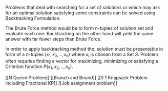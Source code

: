 Problems that deal with searching for a set of solutions or which may ask for an optimal solution satisfying some constraints can be solved using Backtracking Formulation.

The Brute Force method would be to form n-tuples of solution set and evaluate each one.
Backtracking on the other hand will yield the same answer with far fewer steps than Brute Force.

In order to apply backtracking method the, solution must be presentable in form of a n-tuples $(x_1,x_2,..,x_n)$ where $x_i$ is chosen from a Set $S$. Problem often requries finding a vector for maximizing, minimizing or satisfying a Criterion function $P(x_1,x_2,..,x_n)$.

[[N Queen Problem]]
[[Branch and Bound]]
[[0 1 Knapsack Problem including Fractional KP]]
[[Job assignment problem]]
